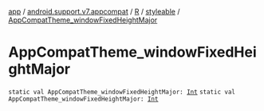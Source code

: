 [app](../../../index.md) / [android.support.v7.appcompat](../../index.md) / [R](../index.md) / [styleable](index.md) / [AppCompatTheme_windowFixedHeightMajor](.)

# AppCompatTheme_windowFixedHeightMajor

`static val AppCompatTheme_windowFixedHeightMajor: `[`Int`](https://kotlinlang.org/api/latest/jvm/stdlib/kotlin/-int/index.html)
`static val AppCompatTheme_windowFixedHeightMajor: `[`Int`](https://kotlinlang.org/api/latest/jvm/stdlib/kotlin/-int/index.html)